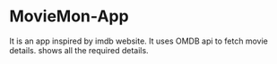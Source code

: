 # MovieMon-App
It is  an app inspired by imdb website. It uses OMDB api to fetch movie details. shows all the required details.
